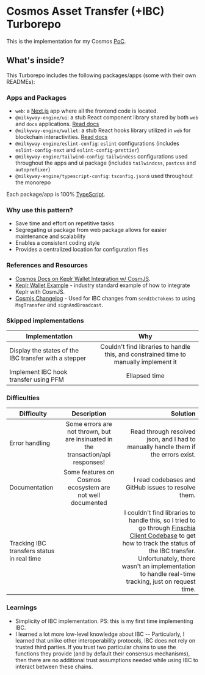 # Cosmos Asset Transfer (+IBC) Turborepo

This is the implementation for my Cosmos [PoC](https://iamgifted.notion.site/Cosmos-TRX-PoC-9cec7aa066bc4428a7b58b2412d61858).

## What's inside?

This Turborepo includes the following packages/apps (some with their own READMEs):

### Apps and Packages

- `web`: a [Next.js](https://nextjs.org/) app where all the frontend code is located.
- `@milkyway-engine/ui`: a stub React component library shared by both `web` and `docs` applications. [Read docs](packages/ui/README.md)
- `@milkyway-engine/wallet`: a stub React hooks library utilized in `web` for blockchain interactivities. [Read docs](packages/wallet/README.md)
- `@milkyway-engine/eslint-config`: `eslint` configurations (includes `eslint-config-next` and `eslint-config-prettier`)
- `@milkyway-engine/tailwind-config`: `tailwindcss` configurations used throughout the apps and ui package (includes `tailwindcss`, `postcss` and `autoprefixer`)
- `@milkyway-engine/typescript-config`: `tsconfig.json`s used throughout the monorepo

Each package/app is 100% [TypeScript](https://www.typescriptlang.org/).

### Why use this pattern?

- Save time and effort on repetitive tasks
- Segregating ui package from web package allows for easier maintenance and scalability
- Enables a consistent coding style
- Provides a centralized location for configuration files

### References and Resources

- [Cosmos Docs on Keplr Wallet Integration w/ CosmJS](https://tutorials.cosmos.network/tutorials/7-cosmjs/4-with-keplr.html).
- [Keplr Wallet Example](https://github.com/chainapsis/keplr-example/blob/master/src/App.tsx) - industry standard example of how to integrate Keplr with CosmJS.
- [Cosmjs Changelog](https://github.com/cosmos/cosmjs/blob/main/CHANGELOG.md#0320---2023-11-23) - Used for IBC changes from `sendIbcTokens` to using `MsgTransfer` and `signAndBroadcast`.

### Skipped implementations

| Implementation                                        |                                          Why                                          |
| ----------------------------------------------------- | :-----------------------------------------------------------------------------------: |
| Display the states of the IBC transfer with a stepper | Couldn't find libraries to handle this, and constrained time to manually implement it |
| Implement IBC hook transfer using PFM                 |                                     Ellapsed time                                     |

### Difficulties

| Difficulty                                 |                                   Description                                    |                                                                                                                                                                                                                                                                                                                 Solution |
| ------------------------------------------ | :------------------------------------------------------------------------------: | -----------------------------------------------------------------------------------------------------------------------------------------------------------------------------------------------------------------------------------------------------------------------------------------------------------------------: |
| Error handling                             | Some errors are not thrown, but are insinuated in the transaction/api responses! |                                                                                                                                                                                                                                       Read through resolved json, and I had to manually handle them if the errors exist. |
| Documentation                              |            Some features on Cosmos ecosystem are not well documented             |                                                                                                                                                                                                                                                                      I read codebases and GitHub issues to resolve them. |
| Tracking IBC transfers status in real time |                                                                                  | I couldn't find libraries to handle this, so I tried to go through [Finschia Client Codebase](https://github.com/Finschia/finschia-js/blob/main/packages/finschia) to get how to track the status of the IBC transfer. Unfortunately, there wasn't an implementation to handle real-time tracking, just on request time. |

### Learnings

- Simplicity of IBC implementation. PS: this is my first time implementing IBC.
- I learned a lot more low-level knowledge about IBC -- Particularly, I learned that unlike other interoperability protocols, IBC does not rely on trusted third parties. If you trust two particular chains to use the functions they provide (and by default their consensus mechanisms), then there are no additional trust assumptions needed while using IBC to interact between these chains.
